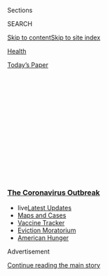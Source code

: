 <div id="app">

<div>

<div>

<div>

<div class="NYTAppHideMasthead css-1q2w90k e1suatyy0">

<div class="section css-ui9rw0 e1suatyy2">

<div class="css-eph4ug er09x8g0">

<div class="css-6n7j50">

</div>

<span class="css-1dv1kvn">Sections</span>

<div class="css-10488qs">

<span class="css-1dv1kvn">SEARCH</span>

</div>

[Skip to content](#site-content)[Skip to site
index](#site-index)

</div>

<div id="masthead-section-label" class="css-1wr3we4 eaxe0e00">

[Health](https://www.nytimes3xbfgragh.onion/section/health)

</div>

<div class="css-10698na e1huz5gh0">

</div>

</div>

<div id="masthead-bar-one" class="section hasLinks css-15hmgas e1csuq9d3">

<div class="css-uqyvli e1csuq9d0">

</div>

<div class="css-1uqjmks e1csuq9d1">

</div>

<div class="css-9e9ivx">

[](https://myaccount.nytimes3xbfgragh.onion/auth/login?response_type=cookie&client_id=vi)

</div>

<div class="css-1bvtpon e1csuq9d2">

[Today’s
Paper](https://www.nytimes3xbfgragh.onion/section/todayspaper)

</div>

</div>

</div>

</div>

<div data-aria-hidden="false">

<div id="site-content" data-role="main">

<div>

<div class="css-1aor85t" style="opacity:0.000000001;z-index:-1;visibility:hidden">

<div class="css-1hqnpie">

<div class="css-epjblv">

<span class="css-17xtcya">[Health](/section/health)</span><span class="css-x15j1o">|</span><span class="css-fwqvlz">Surfaces?
Sneezes? Sex? How the Coronavirus Can and Cannot
Spread</span>

</div>

<div class="css-k008qs">

<div class="css-1iwv8en">

<span class="css-18z7m18"></span>

<div>

</div>

</div>

<span class="css-1n6z4y">https://nyti.ms/2y13VqV</span>

<div class="css-1705lsu">

<div class="css-4xjgmj">

<div class="css-4skfbu" data-role="toolbar" data-aria-label="Social Media Share buttons, Save button, and Comments Panel with current comment count" data-testid="share-tools">

  - 
  - 
  - 
  - 
    
    <div class="css-6n7j50">
    
    </div>

  - 

</div>

</div>

</div>

</div>

</div>

</div>

<div class="css-13pd83m">

<div class="css-l9svim">

### [<span class="css-pa1jbp"><span class="css-1rxm0ex">The Coronavirus</span><span class="css-1rxm0ex"> Outbreak</span></span>](https://www.nytimes3xbfgragh.onion/news-event/coronavirus?name=styln-coronavirus-national&region=TOP_BANNER&block=storyline_menu_recirc&action=click&pgtype=Article&impression_id=450a5010-f1e5-11ea-852f-a350b3d288e2&variant=undefined)

  - <span class="css-ousu42"><span class="css-12clwdu">live</span>[Latest
    Updates](https://www.nytimes3xbfgragh.onion/2020/09/08/world/covid-19-coronavirus.html?name=styln-coronavirus-national&region=TOP_BANNER&block=storyline_menu_recirc&action=click&pgtype=Article&impression_id=450a5011-f1e5-11ea-852f-a350b3d288e2&variant=undefined)</span>
  - <span class="css-ousu42">[Maps and
    Cases](https://www.nytimes3xbfgragh.onion/interactive/2020/us/coronavirus-us-cases.html?name=styln-coronavirus-national&region=TOP_BANNER&block=storyline_menu_recirc&action=click&pgtype=Article&impression_id=450a5012-f1e5-11ea-852f-a350b3d288e2&variant=undefined)</span>
  - <span class="css-ousu42">[Vaccine
    Tracker](https://www.nytimes3xbfgragh.onion/interactive/2020/science/coronavirus-vaccine-tracker.html?name=styln-coronavirus-national&region=TOP_BANNER&block=storyline_menu_recirc&action=click&pgtype=Article&impression_id=450a5013-f1e5-11ea-852f-a350b3d288e2&variant=undefined)</span>
  - <span class="css-ousu42">[Eviction
    Moratorium](https://www.nytimes3xbfgragh.onion/2020/09/02/your-money/eviction-moratorium-covid.html?name=styln-coronavirus-national&region=TOP_BANNER&block=storyline_menu_recirc&action=click&pgtype=Article&impression_id=450a5014-f1e5-11ea-852f-a350b3d288e2&variant=undefined)</span>
  - <span class="css-ousu42">[American
    Hunger](https://www.nytimes3xbfgragh.onion/interactive/2020/09/02/magazine/food-insecurity-hunger-us.html?name=styln-coronavirus-national&region=TOP_BANNER&block=storyline_menu_recirc&action=click&pgtype=Article&impression_id=450a5015-f1e5-11ea-852f-a350b3d288e2&variant=undefined)</span>

</div>

</div>

<div id="top-wrapper" class="css-1sy8kpn">

<div id="top-slug" class="css-l9onyx">

Advertisement

</div>

[Continue reading the main
story](#after-top)

<div class="ad top-wrapper" style="text-align:center;height:100%;display:block;min-height:250px">

<div id="top" class="place-ad" data-position="top" data-size-key="top">

</div>

</div>

<div id="after-top">

</div>

</div>

<div>

<div id="sponsor-wrapper" class="css-1hyfx7x">

<div id="sponsor-slug" class="css-19vbshk">

Supported by

</div>

[Continue reading the main
story](#after-sponsor)

<div id="sponsor" class="ad sponsor-wrapper" style="text-align:center;height:100%;display:block">

</div>

<div id="after-sponsor">

</div>

</div>

<div class="css-186x18t">

</div>

<div class="css-1vkm6nb ehdk2mb0">

# Surfaces? Sneezes? Sex? How the Coronavirus Can and Cannot Spread

</div>

What you need to know about how the virus is transmitted.

<div class="css-79elbk" data-testid="photoviewer-wrapper">

<div class="css-z3e15g" data-testid="photoviewer-wrapper-hidden">

</div>

<div class="css-1a48zt4 ehw59r15" data-testid="photoviewer-children">

![<span class="css-16f3y1r e13ogyst0" data-aria-hidden="true">The rose
and yellow spheres are viral particles, which came from a coronavirus
sample collected from one of the first cases in the United
States.</span><span class="css-cnj6d5 e1z0qqy90" itemprop="copyrightHolder"><span class="css-1ly73wi e1tej78p0">Credit...</span><span><span>Elizabeth
R. Fischer/National Institute of Allergy and Infectious Diseases’ Rocky
Mountain
Laboratories</span></span></span>](https://static01.graylady3jvrrxbe.onion/images/2020/02/27/world/27xp-spread-pix3/27xp-spread-pix3-articleLarge.jpg?quality=75&auto=webp&disable=upscale)

</div>

</div>

<div class="css-18e8msd">

<div class="css-vp77d3 epjyd6m0">

<div class="css-1baulvz">

By [<span class="css-1baulvz last-byline" itemprop="name">Heather
Murphy</span>](https://www.nytimes3xbfgragh.onion/by/heather-murphy)

</div>

</div>

  - May 26,
    2020

  - 
    
    <div class="css-4xjgmj">
    
    <div class="css-pvvomx" data-role="toolbar" data-aria-label="Social Media Share buttons, Save button, and Comments Panel with current comment count" data-testid="share-tools">
    
      - 
      - 
      - 
      - 
        
        <div class="css-6n7j50">
        
        </div>
    
      - 
    
    </div>
    
    </div>

</div>

<div class="css-mdjrty">

[阅读简体中文版](https://cn.nytimes3xbfgragh.onion/health/20200303/coronavirus-how-it-spreads/ "Read in Simplified Chinese")[閱讀繁體中文版](https://cn.nytimes3xbfgragh.onion/health/20200303/coronavirus-how-it-spreads/zh-hant/ "Read in Traditional Chinese")[Leer
en
español](https://www.nytimes3xbfgragh.onion/es/2020/03/03/espanol/ciencia-y-tecnologia/coronavirus-como-se-transmite.html "Read in Spanish")

</div>

</div>

<div class="section meteredContent css-1r7ky0e" name="articleBody" itemprop="articleBody">

<div class="css-1fanzo5 StoryBodyCompanionColumn">

<div class="css-53u6y8">

*\[This article is part of the developing coronavirus coverage, and may
be outdated.* [*Go here for the latest on the
coronavirus*](https://www.nytimes3xbfgragh.onion/news-event/coronavirus)*.\]*

A delicate but highly contagious virus, roughly one-900th the width of a
human hair, is spreading from person to person around the world. The
[coronavirus](https://www.nytimes3xbfgragh.onion/2020/03/03/world/coronavirus-news.html),
as it’s known, has already [infected more than 200,000 people in 140
countries](https://www.nytimes3xbfgragh.onion/interactive/2020/world/coronavirus-maps.html).

Because this virus is so new, experts’ understanding of how it spreads
is limited. They can, however, offer some guidance about how it does —
and does not — seem to be transmitted.

## If I cross paths with a sick person, will I get sick, too?

You walk into a crowded grocery store. A shopper has the coronavirus.
What puts you most at risk of getting infected by that person?

</div>

</div>

<div class="css-1fanzo5 StoryBodyCompanionColumn">

<div class="css-53u6y8">

Experts agree they have a great deal to learn, but four factors are
likely to play some role: how close you get; how long you are near the
person; whether that person projects viral droplets on you; and how much
you touch your face. (Of course, [your age and
health](https://www.nytimes3xbfgragh.onion/2020/02/20/health/coronavirus-men-women.html)
are also major factors.)

Also, the larger the number of people in the store — or in any other
situation —<span class="css-8l6xbc evw5hdy0"> </span>the greater the
chance that you’ll cross paths with an infected person, which is why so
many health officials are now urging people to avoid crowds and to
[cancel
gatherings](https://www.cdc.gov/coronavirus/2019-ncov/community/large-events/mass-gatherings-ready-for-covid-19.html)
large and small.

</div>

</div>

<div>

</div>

<div class="css-1fanzo5 StoryBodyCompanionColumn">

<div class="css-53u6y8">

## What’s a viral droplet?

It is a droplet containing viral particles. A virus is a tiny
codependent microbe that attaches to a cell, takes over, makes more of
itself and moves on to its next host. This is its “lifestyle,” said Gary
Whittaker, a professor of virology at the Cornell University College of
Veterinary Medicine.

A “naked” virus can’t go anywhere unless it’s hitching a ride with a
droplet of mucus or saliva, said Kin-on Kwok, a professor at the Jockey
Club School of Public Health and Primary Care at the Chinese University
of Hong Kong.

</div>

</div>

<div class="css-1fanzo5 StoryBodyCompanionColumn">

<div class="css-53u6y8">

These mucus and saliva droplets are ejected from the mouth or the nose
as we cough, sneeze, laugh, sing, breathe and talk. If they don’t hit
something along the way, they typically land on the floor or the ground.
When the virus becomes suspended in droplets smaller than five
micrometers — known as aerosols — it can stay suspended for about a
half-hour, [research
suggests](https://www.nytimes3xbfgragh.onion/2020/03/17/health/coronavirus-surfaces-aerosols.html).<span class="css-8l6xbc evw5hdy0">
</span>

<div id="NYT_MAIN_CONTENT_1_REGION" class="css-9tf9ac">

<div>

<div id="styln-covid-updates-world" class="section interactive-content interactive-size-medium css-1ftcdic">

<div class="css-17ih8de interactive-body">

<div id="styln-briefing-block" data-asset-id="QXJ0aWNsZTpueXQ6Ly9hcnRpY2xlLzczNDIwODc0LTQ1NGYtNTQ4Ny1hYzExLTM0Mzg2ODUxZDI3ZA==">

<div class="briefing-block-header-section">

# [Latest Updates: The Coronavirus Outbreak](https://www.nytimes3xbfgragh.onion/2020/09/08/world/covid-19-coronavirus.html?action=click&pgtype=Article&state=default&region=MAIN_CONTENT_1&context=storylines_live_updates)

<div class="briefing-block-ts">

Updated 2020-09-08T15:08:09.504Z

</div>

</div>

  - [Senate Republicans plan to move forward with a scaled-back stimulus
    package.](https://www.nytimes3xbfgragh.onion/2020/09/08/world/covid-19-coronavirus.html?action=click&pgtype=Article&state=default&region=MAIN_CONTENT_1&context=storylines_live_updates#link-547feae1)
  - [Nine drugmakers pledge to thoroughly vet any coronavirus
    vaccine.](https://www.nytimes3xbfgragh.onion/2020/09/08/world/covid-19-coronavirus.html?action=click&pgtype=Article&state=default&region=MAIN_CONTENT_1&context=storylines_live_updates#link-679303d7)
  - [‘The lockdown killed my father’: Farmer suicides add to India’s
    virus
    misery.](https://www.nytimes3xbfgragh.onion/2020/09/08/world/covid-19-coronavirus.html?action=click&pgtype=Article&state=default&region=MAIN_CONTENT_1&context=storylines_live_updates#link-1c973131)

<div class="briefing-block-footer">

<div class="briefing-block-footer-meta">

[See more
updates](https://www.nytimes3xbfgragh.onion/2020/09/08/world/covid-19-coronavirus.html?action=click&pgtype=Article&state=default&region=MAIN_CONTENT_1&context=storylines_live_updates)

</div>

<div class="briefing-block-briefinglinks">

<span>More live coverage:</span>
[Markets](https://www.nytimes3xbfgragh.onion/live/2020/09/08/business/stock-market-today-coronavirus?action=click&pgtype=Article&state=default&region=MAIN_CONTENT_1&context=storylines_live_updates)

</div>

</div>

</div>

</div>

</div>

</div>

</div>

To gain access to your cells, the viral droplets must enter through the
eyes, the nose or the mouth. Some experts believe that sneezing and
coughing are most likely the primary forms of transmission. Professor
Kwok said talking face-to-face or sharing a meal with someone could pose
a risk.

Julian Tang, a virologist and a professor at the University of Leicester
in England who is researching the coronavirus with Professor Kwok,
agreed.

“If you can smell what someone had for lunch — garlic, curry, etc. — you
are inhaling what they are breathing out, including any virus in their
breath,” he said.

The virus does not linger in the air at high enough levels to be a risk
to most people. But the techniques health care workers use to care for
sick people can generate high levels of aerosols. This is part of why
it’s so important that they have [proper protective
equipment.](https://www.nytimes3xbfgragh.onion/interactive/2020/03/11/us/virus-health-workers.html)

## How close is too close?

The [Centers for Disease Control and
Prevention](https://www.cdc.gov/coronavirus/2019-ncov/hcp/clinical-criteria.html)
recommends keeping a distance of six feet from other people to minimize
the possibility of infection. (A useful way to think about six feet is
that it’s roughly twice the length of the average person’s extended
arm.)

Three feet is the distance the W.H.O. emphasizes as particularly risky
when standing near a person who is coughing or sneezing.

</div>

</div>

<div class="css-1fanzo5 StoryBodyCompanionColumn">

<div class="css-53u6y8">

Still, other public health experts say that at this crucial moment, when
the world still has an opportunity to [slow the
transmission](https://www.nytimes3xbfgragh.onion/interactive/2020/03/19/world/coronavirus-flatten-the-curve-countries.html)
of the coronavirus, any number of feet is too close. By cutting out all
but essential in-person interactions, we can help [flatten the
curve](https://www.nytimes3xbfgragh.onion/2020/03/11/science/coronavirus-curve-mitigation-infection.html),
they say, keeping the number of sick people to levels that medical
providers can manage.

<div id="NYT_MAIN_CONTENT_2_REGION" class="css-9tf9ac">

<div>

</div>

</div>

## How long is too long to be near an infected person?

It’s not yet clear, but most experts agree that more time equals more
risk.

## Will you know a person is sick?

Not necessarily.

[Fever, coughing, chest pain and shortness of
breath](https://www.nytimes3xbfgragh.onion/article/coronavirus-body-symptoms.html)
may signal that someone has been infected with the coronavirus.
(Covid-19 is the name for the disease caused by the virus.)

But it has become increasingly clear that [people without symptoms can
also infect
others](https://www.nytimes3xbfgragh.onion/2020/02/26/health/coronavirus-asymptomatic.html).
In some cases, these people may later feel terrible enough to [try to
get
tested](https://www.nytimes3xbfgragh.onion/2020/03/18/nyregion/coronavirus-testing-positive.html),
isolate themselves, [seek
treatment](https://www.nytimes3xbfgragh.onion/2020/03/17/science/coronavirus-treatment.html)
and notify friends and colleagues about potential risk. In still other
cases, people with the virus may never experience the physical
discomfort that would tip them off to the fact that they have been a
danger to others.<span class="css-8l6xbc evw5hdy0"> </span>

</div>

</div>

<div class="css-79elbk" data-testid="photoviewer-wrapper">

<div class="css-z3e15g" data-testid="photoviewer-wrapper-hidden">

</div>

<div class="css-1a48zt4 ehw59r15" data-testid="photoviewer-children">

![<span class="css-16f3y1r e13ogyst0" data-aria-hidden="true">Workers
disinfecting subway cars in Tehran on Tuesday. The coronavirus is a
delicate microbe that is killed easily with
disinfectant.</span><span class="css-cnj6d5 e1z0qqy90" itemprop="copyrightHolder"><span class="css-1ly73wi e1tej78p0">Credit...</span><span>Sajjad
Safari/International Iran Photo Agency, IIPA, via Associated
Press</span></span>](https://static01.graylady3jvrrxbe.onion/images/2020/03/02/multimedia/02xp-spread3/merlin_169500543_c7f77cb5-99dd-4495-8aed-dbb65fc11be4-articleLarge.jpg?quality=75&auto=webp&disable=upscale)

</div>

</div>

<div class="css-1fanzo5 StoryBodyCompanionColumn">

<div class="css-53u6y8">

## Can the virus last on a bus pole, a touch screen or other surface?

Yes. After numerous people who attended a Buddhist temple in Hong Kong
fell ill, the city’s Center for Health Protection collected samples from
the site. Restroom faucets and the cloth covers over Buddhist texts
tested positive for the coronavirus, the agency said.

This coronavirus is just the latest of many similarly shaped viruses.
(Coronaviruses are [named for the
spikes](https://www.nytimes3xbfgragh.onion/article/what-is-coronavirus.html)
that protrude from their surfaces, which resemble a crown or the sun’s
corona.)

A [recent
study](https://www.nytimes3xbfgragh.onion/2020/03/17/health/coronavirus-surfaces-aerosols.html)
of the novel coronavirus found that it could live for three days on
plastic and steel. If you are ordering lots of supplies online, you may
be relieved to know that the virus did poorly on cardboard — it
disintegrated over the course of a
day.<span class="css-8l6xbc evw5hdy0"> </span>It survived for about four
hours on copper.

</div>

</div>

<div class="css-1fanzo5 StoryBodyCompanionColumn">

<div class="css-53u6y8">

Whether a surface looks dirty or clean is irrelevant. If an infected
person sneezed and a droplet landed on a surface, a person who then
touched that surface could pick it up. How much is required to infect a
person is unclear.

But as long as you [wash your
hands](https://www.nytimes3xbfgragh.onion/2016/04/21/health/washing-hands.html)
before [touching your
face,](https://www.nytimes3xbfgragh.onion/2020/03/02/well/live/coronavirus-spread-transmission-face-touching-hands.html)
you should be OK, because viral droplets don’t pass through
skin.

<div id="NYT_MAIN_CONTENT_3_REGION" class="css-9tf9ac">

<div>

<div id="styln-prism-freeform-1594220623585" class="section interactive-content interactive-size-medium css-1ftcdic">

<div class="css-17ih8de interactive-body">

<div id="prism-freeform-block-62914" class="css-19mumt8" data-role="complementary" data-storyline="The Coronavirus Outbreak" data-truncated="true" tabindex="0">

<div class="css-a8d9oz">

<div class="css-eb027h">

[](https://www.nytimes3xbfgragh.onion/news-event/coronavirus?action=click&pgtype=Article&state=default&region=MAIN_CONTENT_3&context=storylines_faq)

### The Coronavirus Outbreak ›

#### Frequently Asked Questions

Updated September 4, 2020

  - #### What are the symptoms of coronavirus?
    
      - In the beginning, the coronavirus [seemed like it was primarily
        a respiratory
        illness](https://www.nytimes3xbfgragh.onion/article/coronavirus-facts-history.html?action=click&pgtype=Article&state=default&region=MAIN_CONTENT_3&context=storylines_faq#link-6817bab5) —
        many patients had fever and chills, were weak and tired, and
        coughed a lot, though some people don’t show many symptoms at
        all. Those who seemed sickest had pneumonia or acute respiratory
        distress syndrome and received supplemental oxygen. By now,
        doctors have identified many more symptoms and syndromes. In
        April, [the C.D.C. added to the list of early
        signs](https://www.nytimes3xbfgragh.onion/2020/04/27/health/coronavirus-symptoms-cdc.html?action=click&pgtype=Article&state=default&region=MAIN_CONTENT_3&context=storylines_faq) sore
        throat, fever, chills and muscle aches. Gastrointestinal upset,
        such as diarrhea and nausea, has also been observed. Another
        telltale sign of infection may be a sudden, profound diminution
        of one’s [sense of smell and
        taste.](https://www.nytimes3xbfgragh.onion/2020/03/22/health/coronavirus-symptoms-smell-taste.html?action=click&pgtype=Article&state=default&region=MAIN_CONTENT_3&context=storylines_faq) Teenagers
        and young adults in some cases have developed painful red and
        purple lesions on their fingers and toes — nicknamed “Covid toe”
        — but few other serious symptoms.

  - #### Why is it safer to spend time together outside?
    
      - [Outdoor
        gatherings](https://www.nytimes3xbfgragh.onion/2020/05/15/us/coronavirus-what-to-do-outside.html?action=click&pgtype=Article&state=default&region=MAIN_CONTENT_3&context=storylines_faq) lower
        risk because wind disperses viral droplets, and sunlight can
        kill some of the virus. Open spaces prevent the virus from
        building up in concentrated amounts and being inhaled, which can
        happen when infected people exhale in a confined space for long
        stretches of time, said Dr. Julian W. Tang, a virologist at the
        University of Leicester.

  - #### Why does standing six feet away from others help?
    
      - The coronavirus spreads primarily through droplets from your
        mouth and nose, especially when you cough or sneeze. The C.D.C.,
        one of the organizations using that measure, [bases its
        recommendation of six
        feet](https://www.nytimes3xbfgragh.onion/2020/04/14/health/coronavirus-six-feet.html?action=click&pgtype=Article&state=default&region=MAIN_CONTENT_3&context=storylines_faq) on
        the idea that most large droplets that people expel when they
        cough or sneeze will fall to the ground within six feet. But six
        feet has never been a magic number that guarantees complete
        protection. Sneezes, for instance, can launch droplets a lot
        farther than six feet, [according to a recent
        study](https://jamanetwork.com/journals/jama/fullarticle/2763852).
        It's a rule of thumb: You should be safest standing six feet
        apart outside, especially when it's windy. But keep a mask on at
        all times, even when you think you’re far enough apart.

  - #### I have antibodies. Am I now immune?
    
      - As of right now,[ that seems likely, for at least several
        months.](https://www.nytimes3xbfgragh.onion/2020/07/22/health/covid-antibodies-herd-immunity.html?action=click&pgtype=Article&state=default&region=MAIN_CONTENT_3&context=storylines_faq) There
        have been frightening accounts of people suffering what seems to
        be a second bout of Covid-19. But experts say these patients may
        have a drawn-out course of infection, with the virus taking a
        slow toll weeks to months after initial exposure. People
        infected with the coronavirus typically
        [produce](https://www.nature.com/articles/s41586-020-2456-9) immune
        molecules called antibodies, which are [protective proteins made
        in response to an
        infection](https://www.nytimes3xbfgragh.onion/2020/05/07/health/coronavirus-antibody-prevalence.html?action=click&pgtype=Article&state=default&region=MAIN_CONTENT_3&context=storylines_faq)[.
        These antibodies
        may](https://www.nytimes3xbfgragh.onion/2020/05/07/health/coronavirus-antibody-prevalence.html?action=click&pgtype=Article&state=default&region=MAIN_CONTENT_3&context=storylines_faq) last
        in the body [only two to three
        months](https://www.nature.com/articles/s41591-020-0965-6),
        which may seem worrisome, but that’s perfectly normal after an
        acute infection subsides, said Dr. Michael Mina, an immunologist
        at Harvard University. It may be possible to get the coronavirus
        again, but it’s highly unlikely that it would be possible in a
        short window of time from initial infection or make people
        sicker the second time.

  - #### What are my rights if I am worried about going back to work?
    
      - Employers have to provide [a safe
        workplace](https://www.osha.gov/SLTC/covid-19/standards.html) with
        policies that protect everyone equally. [And if one of your
        co-workers tests positive for the coronavirus, the
        C.D.C.](https://www.nytimes3xbfgragh.onion/article/coronavirus-money-unemployment.html?action=click&pgtype=Article&state=default&region=MAIN_CONTENT_3&context=storylines_faq) has
        said that [employers should tell their
        employees](https://www.cdc.gov/coronavirus/2019-ncov/community/guidance-business-response.html) --
        without giving you the sick employee’s name -- that they may
        have been exposed to the
virus.

<div id="styln-survey-component-62914" class="styln-survey-component" data-surveyname="faq" data-surveystoryline="coronavirus">

</div>

</div>

<div class="css-6mllg9">

</div>

<div class="css-pmm6ed">

<span class="css-5gimkt"></span>

</div>

</div>

</div>

</div>

</div>

</div>

</div>

Also, coronaviruses are relatively easy to destroy. Using a simple
disinfectant on a surface is nearly guaranteed to break the delicate
envelope that surrounds the tiny microbe, rendering it harmless,
Professor Whittaker
said.

</div>

</div>

<div>

</div>

<div class="css-79elbk" data-testid="photoviewer-wrapper">

<div class="css-z3e15g" data-testid="photoviewer-wrapper-hidden">

</div>

<div class="css-1a48zt4 ehw59r15" data-testid="photoviewer-children">

<div class="css-1xdhyk6 erfvjey0">

<span class="css-1ly73wi e1tej78p0">Image</span>

<div class="css-zjzyr8">

<div data-testid="lazyimage-container" style="height:257.77777777777777px">

</div>

</div>

</div>

<span class="css-16f3y1r e13ogyst0" data-aria-hidden="true">Passengers
on a bus in Seoul, South Korea. If an infected person sneezed and a
droplet landed on a surface, a person who then touched that surface
could pick it up, experts
said.</span><span class="css-cnj6d5 e1z0qqy90" itemprop="copyrightHolder"><span class="css-1ly73wi e1tej78p0">Credit...</span><span>Kim
Hong-Ji/Reuters</span></span>

</div>

</div>

<div class="css-1fanzo5 StoryBodyCompanionColumn">

<div class="css-53u6y8">

## Does the brand or type of soap you use matter?

No, several experts said.

## My neighbor is coughing. Should I be worried?

There is no evidence that viral particles can go through walls or glass,
said Dr. Ashish K. Jha, director of the Harvard Global Health Institute.

He said he was more concerned about the dangers posed by common spaces
than those posed by vents, provided there is good air circulation in a
room.

</div>

</div>

<div class="css-1fanzo5 StoryBodyCompanionColumn">

<div class="css-53u6y8">

An infected neighbor might sneeze on a railing and if you touched it,
“that would be a more natural way to get it from your neighbor,” he
said.

## Can I get it from making out with someone?

Kissing could definitely spread it, several experts said.

Though coronaviruses are not typically sexually transmitted, it’s too
soon to know, the W.H.O. said.

## Is it safe to eat where people are sick with the coronavirus?

If a sick person handles the food or it’s a high-traffic buffet, then
risks cannot be ruled out — but heating or reheating food should kill
the virus, Professor Whittaker said.

Dr. Jha concurred.

“As a general rule, we haven’t seen that food is a mechanism for
spreading,” he
said.

</div>

</div>

<div class="css-79elbk" data-testid="photoviewer-wrapper">

<div class="css-z3e15g" data-testid="photoviewer-wrapper-hidden">

</div>

<div class="css-1a48zt4 ehw59r15" data-testid="photoviewer-children">

<div class="css-1xdhyk6 erfvjey0">

<span class="css-1ly73wi e1tej78p0">Image</span>

<div class="css-zjzyr8">

<div data-testid="lazyimage-container" style="height:217.82222222222222px">

</div>

</div>

</div>

<span class="css-16f3y1r e13ogyst0" data-aria-hidden="true">Waiters in
February at a restaurant in St. Mark’s Square in Venice, which would
usually be full of
tourists.</span><span class="css-cnj6d5 e1z0qqy90" itemprop="copyrightHolder"><span class="css-1ly73wi e1tej78p0">Credit...</span><span>Manuel
Silvestri/Reuters</span></span>

</div>

</div>

<div class="css-1fanzo5 StoryBodyCompanionColumn">

<div class="css-53u6y8">

## Can my dog or cat safely join me in quarantine?

Thousands of people have already begun various types of quarantines.
Some have been mandated by health officials, while others are voluntary
and primarily involve staying home.

Can a cat or dog join someone to make quarantine less lonely?

Professor Whittaker, who has studied the spread of coronaviruses in
animals and humans, said that he had seen no evidence that people who
have the virus could be a danger to their pets.

Apoorva Mandavilli contributed reporting.

</div>

</div>

<div>

</div>

</div>

<div>

</div>

<div>

</div>

<div>

</div>

<div>

<div id="bottom-wrapper" class="css-1ede5it">

<div id="bottom-slug" class="css-l9onyx">

Advertisement

</div>

[Continue reading the main
story](#after-bottom)

<div id="bottom" class="ad bottom-wrapper" style="text-align:center;height:100%;display:block;min-height:90px">

</div>

<div id="after-bottom">

</div>

</div>

</div>

</div>

</div>

## Site Index

<div>

</div>

## Site Information Navigation

  - [© <span>2020</span> <span>The New York Times
    Company</span>](https://help.nytimes3xbfgragh.onion/hc/en-us/articles/115014792127-Copyright-notice)

<!-- end list -->

  - [NYTCo](https://www.nytco.com/)
  - [Contact
    Us](https://help.nytimes3xbfgragh.onion/hc/en-us/articles/115015385887-Contact-Us)
  - [Work with us](https://www.nytco.com/careers/)
  - [Advertise](https://nytmediakit.com/)
  - [T Brand Studio](http://www.tbrandstudio.com/)
  - [Your Ad
    Choices](https://www.nytimes3xbfgragh.onion/privacy/cookie-policy#how-do-i-manage-trackers)
  - [Privacy](https://www.nytimes3xbfgragh.onion/privacy)
  - [Terms of
    Service](https://help.nytimes3xbfgragh.onion/hc/en-us/articles/115014893428-Terms-of-service)
  - [Terms of
    Sale](https://help.nytimes3xbfgragh.onion/hc/en-us/articles/115014893968-Terms-of-sale)
  - [Site
    Map](https://spiderbites.nytimes3xbfgragh.onion)
  - [Help](https://help.nytimes3xbfgragh.onion/hc/en-us)
  - [Subscriptions](https://www.nytimes3xbfgragh.onion/subscription?campaignId=37WXW)

</div>

</div>

</div>

</div>
